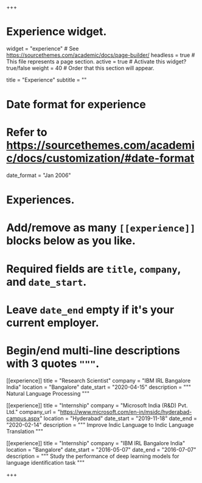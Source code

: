 +++
# Experience widget.
widget = "experience"  # See https://sourcethemes.com/academic/docs/page-builder/
headless = true  # This file represents a page section.
active = true  # Activate this widget? true/false
weight = 40  # Order that this section will appear.

title = "Experience"
subtitle = ""

# Date format for experience
#   Refer to https://sourcethemes.com/academic/docs/customization/#date-format
date_format = "Jan 2006"

# Experiences.
#   Add/remove as many `[[experience]]` blocks below as you like.
#   Required fields are `title`, `company`, and `date_start`.
#   Leave `date_end` empty if it's your current employer.
#   Begin/end multi-line descriptions with 3 quotes `"""`.

[[experience]]
  title = "Research Scientist"
  company = "IBM IRL Bangalore India"
  location = "Bangalore"
  date_start = "2020-04-15"
  description = """ Natural Language Processing """

[[experience]]
  title = "Internship"
  company = "Microsoft India (R&D) Pvt. Ltd."
  company_url = "https://www.microsoft.com/en-in/msidc/hyderabad-campus.aspx"
  location = "Hyderabad"
  date_start = "2019-11-18"
  date_end = "2020-02-14"
  description = """ Improve Indic Language to Indic Language Translation """

[[experience]]
 title = "Internship"
  company = "IBM IRL Bangalore India"
  location = "Bangalore"
  date_start = "2016-05-07"
  date_end = "2016-07-07"
  description = """ Study the performance of deep learning models for language identification task """

+++
